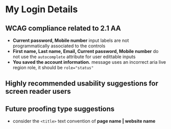 # My Login Details
## WCAG compliance related to 2.1 AA
- **Current password, Mobile number** input labels are not programmatically associated to the controls
- **First name, Last name, Email, Current password, Mobile number** do not use the `autocomplete` attribute for user edittable inputs
- **You saved the account information.** message uses an incorrect aria live region role, it should be `role="status"`
## Highly recommended usability suggestions for screen reader users
## Future proofing type suggestions
- consider the `<title>` text convention of **page name | website name**
